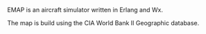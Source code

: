 EMAP is an aircraft simulator written in Erlang and Wx.

The map is build using the CIA World Bank II Geographic database.
